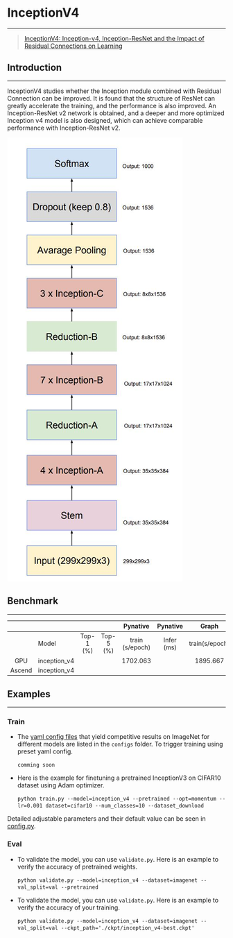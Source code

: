 # InceptionV4
***
> [InceptionV4: Inception-v4, Inception-ResNet and the Impact of Residual Connections on Learning](https://arxiv.org/pdf/1602.07261.pdf)

##  Introduction
***
InceptionV4 studies whether the Inception module combined with Residual Connection can be improved. It is found that the structure of ResNet can greatly accelerate the training, and the performance is also improved. An Inception-ResNet v2 network is obtained, and a deeper and more optimized Inception v4 model is also designed, which can achieve comparable performance with Inception-ResNet v2.

![](./InceptionV4.jpg)



## Benchmark

------

|        |              |           |           |    Pynative     |  Pynative  |     Graph      |   Graph    |           |            |
| :----: | ------------ | :-------: | :-------: | :-------------: | :--------: | :------------: | :--------: | :-------: | :--------: |
|        | Model        | Top-1 (%) | Top-5 (%) | train (s/epoch) | Infer (ms) | train(s/epoch) | Infer (ms) | Download  |   Config   |
|  GPU   | inception_v4 |           |           |    1702.063     |            |    1895.667    |            | [model]() | [config]() |
| Ascend | inception_v4 |           |           |                 |            |                |            |           |            |



## Examples

------

### Train

- The [yaml config files](../../configs) that yield competitive results on ImageNet for different models are listed in the `configs` folder. To trigger training using preset yaml config. 

  ```shell
  comming soon
  ```


- Here is the example for finetuning a pretrained InceptionV3 on CIFAR10 dataset using Adam optimizer.

  ```shell
  python train.py --model=inception_v4 --pretrained --opt=momentum --lr=0.001 dataset=cifar10 --num_classes=10 --dataset_download
  ```

Detailed adjustable parameters and their default value can be seen in [config.py](../../config.py).

### Eval

- To validate the model, you can use `validate.py`. Here is an example to verify the accuracy of pretrained weights.

  ```shell
  python validate.py --model=inception_v4 --dataset=imagenet --val_split=val --pretrained
  ```

- To validate the model, you can use `validate.py`. Here is an example to verify the accuracy of your training.

  ```shell
  python validate.py --model=inception_v4 --dataset=imagenet --val_split=val --ckpt_path='./ckpt/inception_v4-best.ckpt'
  ```



